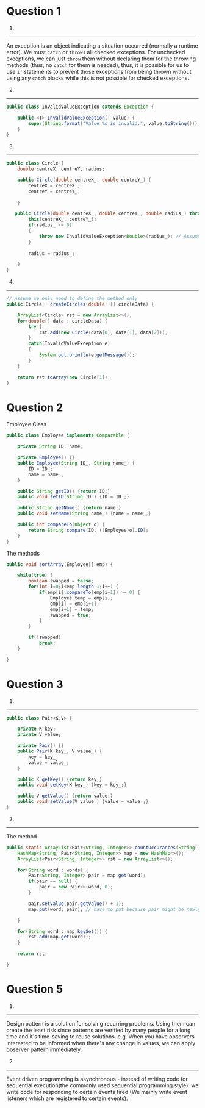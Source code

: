 Question 1
=====

1.
-----
An exception is an object indicating a situation occurred (normally a runtime error). We must `catch` or `throws` all checked exceptions. For unchecked exceptions, we can just `throw` them without declaring them for the throwing methods (thus, no `catch` for them is needed), thus, it is possible for us to use `if` statements to prevent those exceptions from being thrown without using any `catch` blocks while this is not possible for checked exceptions.

2.
-----
```java
public class InvalidValueException extends Exception {

    public <T> InvalidValueException(T value) {
        super(String.format("Value %s is invalid.", value.toString()));// Assume full stop is part of the message specified in the question
    }
}
```

3.
-----
```java
public class Circle {
    double centreX, centreY, radius;

    public Circle(double centreX_, double centreY_) {
        centreX = centreX_;
        centreY = centreY_;
        
    }

   public Circle(double centreX_, double centreY_, double radius_) throws InvalidValueException {
        this(centreX_, centreY_);
        if(radius_ <= 0)
        {
            throw new InvalidValueException<Double>(radius_); // Assume my answer to subquestion 3 has been imported
        }
        
        radius = radius_;

    }
}
```

4.
-----
```java
// Assume we only need to define the method only
public Circle[] createCircles(double[][] circleData) {

    ArrayList<Circle> rst = new ArrayList<>();
    for(double[] data : circleData) {
        try {
            rst.add(new Circle(data[0], data[1], data[2]));
        }
        catch(InvalidValueException e)
        {
            System.out.println(e.getMessage());
        }
    }

    return rst.toArray(new Circle[1]);
}
```


Question 2
=====
Employee Class
```java
public class Employee implements Comparable {

    private String ID, name;

    private Employee() {}
    public Employee(String ID_, String name_) {
        ID = ID_;
        name = name_;
    }

    public String getID() {return ID;}
    public void setID(String ID_) {ID = ID_;}

    public String getName() {return name;}
    public void setName(String name_) {name = name_;}

    public int compareTo(Object o) {
        return String.compare(ID, ((Employee)o).ID);
    }
}
```
The methods
```java
public void sortArray(Employee[] emp) {

    while(true) {
        boolean swapped = false;
        for(int i=0;i<emp.length-1;i++) {
            if(emp[i].compareTo(emp[i+1]) >= 0) {
                Employee temp = emp[i];
                emp[i] = emp[i+1];
                emp[i+1] = temp;
                swapped = true;
            }
        }

        if(!swapped)
            break;
    }

}
```

Question 3
=====

1.
-----
```java
public class Pair<K,V> {

    private K key;
    private V value;

    private Pair() {}
    public Pair(K key_, V value_) {
        key = key_;
        value = value_;
    }

    public K getKey() {return key;}
    public void setKey(K key_) {key = key_;}

    public V getValue() {return value;}
    public void setValue(V value_) {value = value_;}
}
```

2.
-----
The method
```java
public static ArrayList<Pair<String, Integer>> countOccurances(String[] words) {
    HashMap<String, Pair<String, Integer>> map = new HashMap<>();
    ArrayList<Pair<String, Integer>> rst = new ArrayList<>();

    for(String word : words) {
        Pair<String, Integer> pair = map.get(word);
        if(pair == null) {
            pair = new Pair<>(word, 0);
        }

        pair.setValue(pair.getValue() + 1);
        map.put(word, pair); // have to put because pair might be newly created

    }

    for(String word : map.keySet()) {
        rst.add(map.get(word));
    }

    return rst;

}
```

Question 5
=====

1.
-----
Design pattern is a solution for solving recurring problems. Using them can create the least risk since patterns are verified by many people for a long time and it's time-saving to reuse solutions. e.g. When you have observers interested to be informed when there's any change in values, we can apply observer pattern immediately.

2.
-----
Event driven programming is asynchronous - instead of writing code for sequential execution(the commonly used sequential programming style), we write code for responding to certain events fired (We mainly write event listeners which are registered to certain events).
